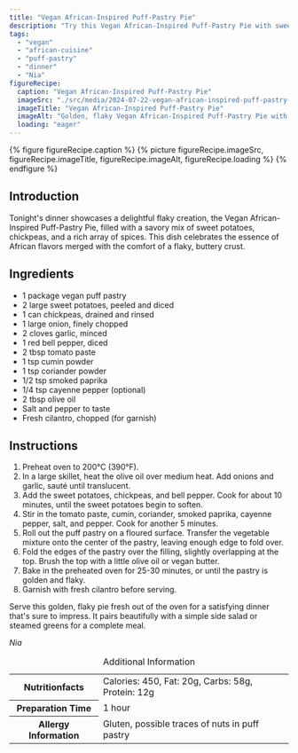 ```yaml
---
title: "Vegan African-Inspired Puff-Pastry Pie"
description: "Try this Vegan African-Inspired Puff-Pastry Pie with sweet potatoes and chickpeas, wrapped in a flaky crust, perfect for a hearty dinner."
tags:
  - "vegan"
  - "african-cuisine"
  - "puff-pastry"
  - "dinner"
  - "Nia"
figureRecipe: 
  caption: "Vegan African-Inspired Puff-Pastry Pie"
  imageSrc: "./src/media/2024-07-22-vegan-african-inspired-puff-pastry-pie-1731.png"
  imageTitle: "Vegan African-Inspired Puff-Pastry Pie"
  imageAlt: "Golden, flaky Vegan African-Inspired Puff-Pastry Pie with sweet potatoes and chickpeas on a white plate, mixed greens salad, on a wooden table with soft lighting."
  loading: "eager"
---
```


{% figure figureRecipe.caption %}
{% picture figureRecipe.imageSrc, figureRecipe.imageTitle, figureRecipe.imageAlt, figureRecipe.loading %}
{% endfigure %}

## Introduction

Tonight's dinner showcases a delightful flaky creation, the Vegan African-Inspired Puff-Pastry Pie, filled with a savory mix of sweet potatoes, chickpeas, and a rich array of spices. This dish celebrates the essence of African flavors merged with the comfort of a flaky, buttery crust.

## Ingredients

- 1 package vegan puff pastry
- 2 large sweet potatoes, peeled and diced
- 1 can chickpeas, drained and rinsed
- 1 large onion, finely chopped
- 2 cloves garlic, minced
- 1 red bell pepper, diced
- 2 tbsp tomato paste
- 1 tsp cumin powder
- 1 tsp coriander powder
- 1/2 tsp smoked paprika
- 1/4 tsp cayenne pepper (optional)
- 2 tbsp olive oil
- Salt and pepper to taste
- Fresh cilantro, chopped (for garnish)

## Instructions

1. Preheat oven to 200°C (390°F).
2. In a large skillet, heat the olive oil over medium heat. Add onions and garlic, sauté until translucent.
3. Add the sweet potatoes, chickpeas, and bell pepper. Cook for about 10 minutes, until the sweet potatoes begin to soften.
4. Stir in the tomato paste, cumin, coriander, smoked paprika, cayenne pepper, salt, and pepper. Cook for another 5 minutes.
5. Roll out the puff pastry on a floured surface. Transfer the vegetable mixture onto the center of the pastry, leaving enough edge to fold over.
6. Fold the edges of the pastry over the filling, slightly overlapping at the top. Brush the top with a little olive oil or vegan butter.
7. Bake in the preheated oven for 25-30 minutes, or until the pastry is golden and flaky.
8. Garnish with fresh cilantro before serving.

Serve this golden, flaky pie fresh out of the oven for a satisfying dinner that's sure to impress. It pairs beautifully with a simple side salad or steamed greens for a complete meal.

*Nia*

<table><caption class='sr-only'>Additional Information</caption><tr><th>Nutritionfacts</th><td>Calories: 450, Fat: 20g, Carbs: 58g, Protein: 12g&nbsp;</td></tr><tr><th>Preparation Time</th><td>1 hour&nbsp;</td></tr><tr><th>Allergy Information</th><td>Gluten, possible traces of nuts in puff pastry&nbsp;</td></tr></table>

